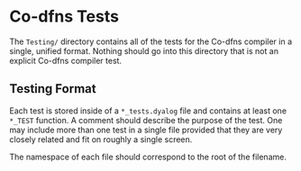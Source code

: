 # Co-dfns Tests

The `Testing/` directory contains all of the tests for the Co-dfns compiler 
in a single, unified format. Nothing should go into this directory that is not 
an explicit Co-dfns compiler test.

## Testing Format

Each test is stored inside of a `*_tests.dyalog` file and contains at least 
one `*_TEST` function. A comment should describe the purpose of the test. One 
may include more than one test in a single file provided that they are very 
closely related and fit on roughly a single screen.

The namespace of each file should correspond to the root of the filename.
